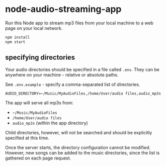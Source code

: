 # node-audio-streaming-app

Run this Node app to stream mp3 files from your local machine to a web page on your local network.

```bash
npm install
npm start
```

## specifying directories

Your audio directories should be specified in a file called `.env`. They can be anywhere on your machine - relative or absolute paths.

See `.env.example` - specify a comma-separated list of directories.

```
AUDIO_DIRECTORY=~/Music/MyAudioFiles,/home/User/audio files,audio_mp3s
```

The app will serve all mp3s from:
* `~/Music/MyAudioFiles`
* `/home/User/audio files`
* `audio_mp3s` (within the app directory)

Child directories, however, will not be searched and should be explicitly specified at this time.

Once the server starts, the directory configuration cannot be modified. However, new songs can be added to the music directories, since the list is gathered on each page request.
